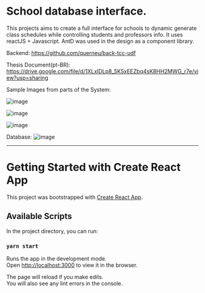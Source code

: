 # School database interface.

This projects aims to create a full interface for schools to dynamic generate class schedules while controlling students and professors info.
It uses reactJS + Javascript. AntD was used in the design as a component library.

Backend: https://github.com/querneu/back-tcc-udf

Thesis Document(pt-BR): https://drive.google.com/file/d/1XLxIDLp8_5K5xEEZbq4sK8HH2MWG_r7e/view?usp=sharing

Sample Images from parts of the System: 

![image](https://user-images.githubusercontent.com/57801041/214576306-488bd33a-48be-42ee-8b59-db4d3ff1f441.png)

![image](https://user-images.githubusercontent.com/57801041/214576363-4b2ae179-edfb-4e58-b182-b93a37df6ea5.png)

![image](https://user-images.githubusercontent.com/57801041/214576616-e407df86-c146-4652-ab9f-eec9b46da541.png)


Database:
![image](https://user-images.githubusercontent.com/57801041/204780674-7220ca45-b842-4f42-a9c4-514782152725.png)


-------------------------
# Getting Started with Create React App

This project was bootstrapped with [Create React App](https://github.com/facebook/create-react-app).

## Available Scripts

In the project directory, you can run:

### `yarn start`

Runs the app in the development mode.\
Open [http://localhost:3000](http://localhost:3000) to view it in the browser.

The page will reload if you make edits.\
You will also see any lint errors in the console.
